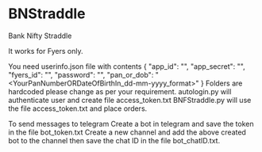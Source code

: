 # BNStraddle
Bank Nifty Straddle

It works for Fyers only.

You need userinfo.json file with contents
{
         "app_id": "<YourFyersAppID>",
         "app_secret": "<YourFyersAppSecretForAboveFyersID>",
         "fyers_id": "<YourFyersLoginID>",
         "password": "<YourPassword>",
         "pan_or_dob": "<YourPanNumberORDateOfBirthIn_dd-mm-yyyy_format>"
}
Folders are hardcoded please change as per your requirement.
autologin.py will authenticate user and create file access_token.txt
BNFStraddle.py will use the file access_token.txt and place orders.

To send messages to telegram 
         Create a bot in telegram and save the token in the file bot_token.txt
         Create a new channel and add the above created bot to the channel then save the chat ID in the file bot_chatID.txt.
